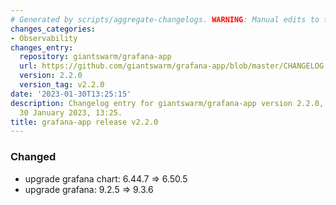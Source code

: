 ```yaml
---
# Generated by scripts/aggregate-changelogs. WARNING: Manual edits to this files will be overwritten.
changes_categories:
- Observability
changes_entry:
  repository: giantswarm/grafana-app
  url: https://github.com/giantswarm/grafana-app/blob/master/CHANGELOG.md#220---2023-01-30
  version: 2.2.0
  version_tag: v2.2.0
date: '2023-01-30T13:25:15'
description: Changelog entry for giantswarm/grafana-app version 2.2.0, published on
  30 January 2023, 13:25.
title: grafana-app release v2.2.0
---
```


### Changed
- upgrade grafana chart: 6.44.7 => 6.50.5
- upgrade grafana: 9.2.5 => 9.3.6
